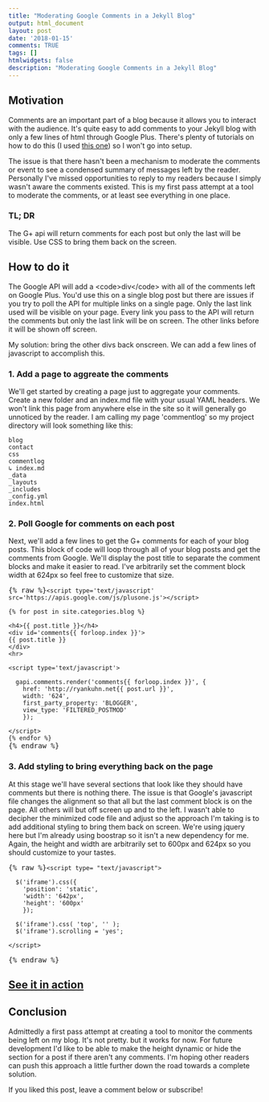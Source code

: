 ```yaml
---
title: "Moderating Google Comments in a Jekyll Blog"
output: html_document
layout: post
date: '2018-01-15'
comments: TRUE
tags: []
htmlwidgets: false
description: "Moderating Google Comments in a Jekyll Blog"
---
```



## Motivation 

Comments are an important part of a blog because it allows you to interact with the audience.  It's quite easy to add comments to your Jekyll blog with only a few lines of html through Google Plus.  There's plenty of tutorials on how to do this (I used [this one](http://blog.nrowegt.com/how-to-setup-jekyll-with-google-plus-comments-and-other-customizations-on-github-pages/)) so I won't go into setup.  

The issue is that there hasn't been a mechanism to moderate the comments or event to see a condensed summary of messages left by the reader.  Personally I've missed opportunities to reply to my readers because I simply wasn't aware the comments existed.  This is my first pass attempt at a tool to moderate the comments, or at least see everything in one place.

### TL; DR
The G+ api will return comments for each post but only the last will be visible.  Use CSS to bring them back on the screen.

## How to do it

The Google API will add a &lt;code>div&lt;/code> with all of the comments left on Google Plus.  You'd use this on a single blog post but there are issues if you try to poll the API for multiple links on a single page.  Only the last link used will be visible on your page.  Every link you pass to the API will return the comments but only the last link will be on screen.  The other links before it will be shown off screen.  

My solution: bring the other divs back onscreen.  We can add a few lines of javascript to accomplish this.  

### 1. Add a page to aggreate the comments  
We'll get started by creating a page just to aggregate your comments.  Create a new folder and an index.md file with your usual YAML headers.  We won't link this page from anywhere else in the site so it will generally go unnoticed by the reader.  I am calling my page 'commentlog' so my project directory will look something like this:

<pre><code>blog   
contact  
css  
commentlog  
&#8627; index.md  
_data  
_layouts  
_includes  
_config.yml
index.html
</code></pre>

### 2. Poll Google for comments on each post

Next, we'll add a few lines to get the G+ comments for each of your blog posts.  This block of code will loop through all of your blog posts and get the comments from Google.  We'll display the post title to separate the comment blocks and make it easier to read.  I've arbitrarily set the comment block width at 624px so feel free to customize that size. 


<pre>{% raw %}<code class="html">&lt;script type='text/javascript' src='https://apis.google.com/js/plusone.js'>&lt;/script>

{% for post in site.categories.blog %}

&lt;h4>{{ post.title }}&lt;/h4>
&lt;div id='comments{{ forloop.index }}'>
{{ post.title }}
&lt;/div>
&lt;hr>

&lt;script type='text/javascript'>

  gapi.comments.render('comments{{ forloop.index }}', {
    href: 'http://ryankuhn.net{{ post.url }}',
    width: '624', 
    first_party_property: 'BLOGGER',
    view_type: 'FILTERED_POSTMOD'
    });

&lt;/script>  
{% endfor %}
</code>{% endraw %}</pre>


### 3. Add styling to bring everything back on the page  

At this stage we'll have several sections that look like they should have comments but there is nothing there.  The issue is that Google's javascript file changes the alignment so that all but the last comment block is on the page.  All others will but off screen up and to the left.  I wasn't able to decipher the minimized code file and adjust so the approach I'm taking is to add additional styling to bring them back on screen.  We're using jquery here but I'm already using boostrap so it isn't a new dependency for me.  Again, the height and width are arbitrarily set to 600px and 624px so you should customize to your tastes.

<pre>{% raw %}<code>&lt;script type= "text/javascript">
  
  $('iframe').css({
    'position': 'static',
    'width': '642px',
    'height': '600px'
    });
    
  $('iframe').css( 'top', '' );
  $('iframe').scrolling = 'yes';

&lt;/script>

</code>{% endraw %}</pre>


## [See it in action](http://ryankuhn.net/commentlog)  

## Conclusion  
Admittedly a first pass attempt at creating a tool to monitor the comments being left on my blog.  It's not pretty. but it works for now.  For future development I'd like to be able to make the height dynamic or hide the section for a post if there aren't any comments.  I'm hoping other readers can push this approach a little further down the road towards a complete solution. 

If you liked this post, leave a comment below or subscribe!



